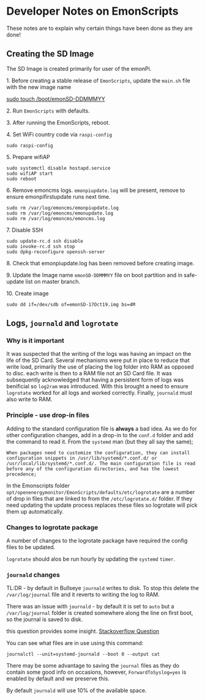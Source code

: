 # Developer Notes on EmonScripts

These notes are to explain why certain things have been done as they are done!

## Creating the SD Image

The SD Image is created primarily for user of the emonPi.

1\. Before creating a stable release of `EmonScripts`, update the `main.sh` file with the new image name

[sudo touch /boot/emonSD-DDMMMYY](https://github.com/openenergymonitor/EmonScripts/blob/a7c03955f8e2450cdedbaac34e9410188d3eb818/install/main.sh#L102)

2\. Run `EmonScripts` with defaults.

3\. After running the EmonScripts, reboot.

4\. Set WiFi country code via `raspi-config`

```shell
sudo raspi-config
```

5\. Prepare wifiAP

```shell
sudo systemctl disable hostapd.service
sudo wifiAP start
sudo reboot
```

6\. Remove emoncms logs. `emonpiupdate.log` will be present, remove to ensure emonpifirstupdate runs next time.

```shell
sudo rm /var/log/emoncms/emonpiupdate.log
sudo rm /var/log/emoncms/emonupdate.log
sudo rm /var/log/emoncms/emoncms.log
```

7\. Disable SSH

```shell
sudo update-rc.d ssh disable
sudo invoke-rc.d ssh stop
sudo dpkg-reconfigure openssh-server
```

8\. Check that emonpiupdate.log has been removed before creating image.

9\. Update the Image name `emonSD-DDMMMYY` file on boot partition and in safe-update list on master branch.

10\. Create image

```shell
sudo dd if=/dev/sdb of=emonSD-17Oct19.img bs=4M
```

## Logs, `journald` and `logrotate`

### Why is it important

It was suspected that the writing of the logs was having an impact on the life of the SD Card. Several mechanisms were put in place to reduce that write load, primarily the use of placing the log folder into RAM as opposed to disc. each write is then to a RAM file not an SD Card file.  It was subsequently acknowledged that having a persistent form of logs was benificial so `log2ram` was introduced. With this brought a need to ensure `logrotate` worked for all logs and worked correctly. Finally, `journald` must also write to RAM.

### Principle - use drop-in files

Adding to the standard configuration file is **always** a bad idea. As we do for other configuration changes, add in a drop-in to the `conf.d` folder and add the command to read it. From the `systemd` man (but they all say the same);

```shell
When packages need to customize the configuration, they can install configuration snippets in /usr/lib/systemd/*.conf.d/ or /usr/local/lib/systemd/*.conf.d/. The main configuration file is read before any of the configuration directories, and has the lowest precedence;
```

In the Emonscripts folder `opt/openenergymonitor/EmonScripts/defaults/etc/logrotate` are a number of drop in files that are linked to from the `/etc/logrotate.d/` folder. If they need updating the update process replaces these files so logrotate will pick them up automatically.

### Changes to logrotate package

A number of changes to the logrotate package have required the config files to be updated.

`logrotate` should alos be run hourly by updating the `systemd` `timer`.

### `journald` changes

TL:DR - by default in Bullseye `journald` writes to disk. To stop this delete the `/var/log/journal` file and it reverts to writing the log to RAM.

There was an issue with `journald` - by default it is set to `auto` but a `/var/log/journal` folder is created somewhere along the line on first boot, so the journal is saved to disk.

this question provides some insight. [Stackoverflow Question](https://unix.stackexchange.com/questions/513212/journald-storage-persistent-just-disk-or-ram-disk)

You can see what files are in use using this command:

```shell
journalctl --unit=systemd-journald --boot 0 --output cat
```

There may be some advantage to saving the `journal` files as they do contain some good info on occasions, however, `ForwardToSyslog=yes` is enabled by default and we preserve this.

By default `journald` will use 10% of the available space.
